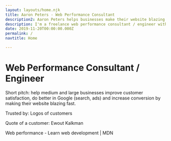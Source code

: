 ```yaml
---
layout: layouts/home.njk
title: Aaron Peters - Web Performance Consultant
description2: Aaron Peters helps businesses make their website blazing fast. 10 years experience in web performance optimization.
description: I'm a freelance web performance consultant / engineer with 10 years experience in helping businesses make their website blazing fast.
date: 2019-11-20T00:00:00.000Z
permalink: /
navtitle: Home

---
```


# Web Performance Consultant / Engineer

Short pitch: 
help medium and large businesses improve customer satisfaction, do better in Google (search, ads) and increase conversion by making their website blazing fast.

Trusted by:
Logos of customers

Quote of a customer:
Ewout Kalkman




Web performance - Learn web development | MDN
